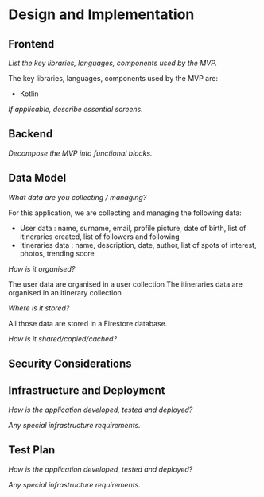 # Design and Implementation

## Frontend

*List the key libraries, languages, components used by the MVP.*

The key libraries, languages, components used by the MVP are:
- Kotlin

*If applicable, describe essential screens.*

## Backend

*Decompose the MVP into functional blocks.*

## Data Model

*What data are you collecting / managing?*

For this application, we are collecting and managing the following data:
- User data : name, surname, email, profile picture, date of birth, list of itineraries created, list of followers and following
- Itineraries data : name, description, date, author, list of spots of interest, photos, trending score

*How is it organised?*

The user data are organised in a user collection 
The itineraries data are organised in an itinerary collection

*Where is it stored?*

All those data are stored in a Firestore database.

*How is it shared/copied/cached?*

## Security Considerations

## Infrastructure and Deployment

*How is the application developed, tested and deployed?*

*Any special infrastructure requirements.*

## Test Plan

*How is the application developed, tested and deployed?*

*Any special infrastructure requirements.*

